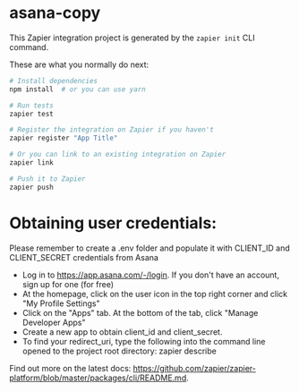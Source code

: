 # asana-copy

This Zapier integration project is generated by the `zapier init` CLI command.

These are what you normally do next:

```bash
# Install dependencies
npm install  # or you can use yarn

# Run tests
zapier test

# Register the integration on Zapier if you haven't
zapier register "App Title"

# Or you can link to an existing integration on Zapier
zapier link

# Push it to Zapier
zapier push
```

# Obtaining user credentials:
Please remember to create a .env folder and populate it with CLIENT_ID and CLIENT_SECRET credentials from Asana

- Log in to https://app.asana.com/-/login. If you don't have an account, sign up for one (for free)
- At the homepage, click on the user icon in the top right corner and click "My Profile Settings"
- Click on the "Apps" tab. At the bottom of the tab, click "Manage Developer Apps"
- Create a new app to obtain client_id and client_secret.
- To find your redirect_uri, type the following into the command line opened to the project root directory: zapier describe

Find out more on the latest docs: https://github.com/zapier/zapier-platform/blob/master/packages/cli/README.md.
